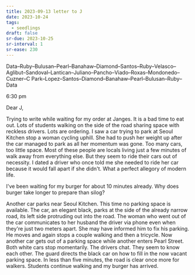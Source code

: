 ```yaml
---
title: 2023-09-13 letter to J
date: 2023-10-24
tags:
  - seedlings
draft: false
sr-due: 2023-10-25
sr-interval: 1
sr-ease: 230
---
```

Data–Ruby–Bulusan–Pearl–Banahaw–Diamond–Santos–Ruby–Velasco–Aglibut–Sandoval–Lantican–Juliano–Pancho–Viado–Roxas–Mondonedo–Cuzner–C Park–Lopez–Santos–Diamond–Banahaw–Pearl–Bulusan–Ruby–Data

6:30 pm

Dear J,

Trying to write while waiting for my order at Janges. It is a bad time to eat out. Lots of students walking on the side of the road sharing space with reckless drivers. Lots are ordering. I saw a car trying to park at Seoul Kitchen stop a woman cycling uphill. She had to push her weight up after the car managed to park as all her momentum was gone. Too many cars, too little space. Most of these people are locals living just a few minutes of walk away from everything else. But they seem to ride their cars out of necessity. I dated a driver who once told me she needed to ride her car because it would fall apart if she didn't. What a perfect allegory of modern life.

I've been waiting for my burger for about 10 minutes already. Why does burger take longer to prepare than silog?

Another car parks near Seoul Kitchen. This time no parking space is available. The car, an elegant black, parks at the side of the already narrow road, its left side protruding out into the road. The woman who went out of the car communicates to her husband the driver via phone even when they're just two meters apart. She may have informed him to fix his parking. He moves and again stops a couple walking and then a tricycle. Now another car gets out of a parking space while another enters Pearl Street. Both white cars stop momentarily. The drivers chat. They seem to know each other. The guard directs the black car on how to fill in the now vacant parking space. In less than five minutes, the road is clear once more for walkers. Students continue walking and my burger has arrived.